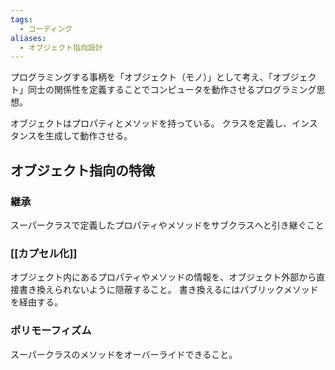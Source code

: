 ```yaml
---
tags:
  - コーディング
aliases:
  - オブジェクト指向設計
---
```

プログラミングする事柄を「オブジェクト（モノ）」として考え、「オブジェクト」同士の関係性を定義することでコンピュータを動作させるプログラミング思想。

オブジェクトはプロパティとメソッドを持っている。
クラスを定義し、インスタンスを生成して動作させる。

## オブジェクト指向の特徴
### 継承
スーパークラスで定義したプロパティやメソッドをサブクラスへと引き継ぐこと

### [[カプセル化]]
オブジェクト内にあるプロパティやメソッドの情報を、オブジェクト外部から直接書き換えられないように隠蔽すること。
書き換えるにはパブリックメソッドを経由する。

### ポリモーフィズム
スーパークラスのメソッドをオーバーライドできること。